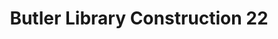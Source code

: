 ---
pid: '74'
_date: 9-Mar-33
derivativo_link: https://derivativo-1.library.columbia.edu/iiif/2/ldpd:341184/
dlc_link: https://dlc.library.columbia.edu/catalog/cul:mkkwh70s9k
format: photographs
iiif_json: https://derivativo-1.library.columbia.edu/iiif/2/ldpd:341184/info.json
name: Beals, A. Tennyson
native_jpg: https://derivativo-1.library.columbia.edu/iiif/2/ldpd:341184/full/!768,768/0/native.jpg
shelf_location: Box no. Box 162, Folder no. Folder 12 (Buildings & Grounds - Morningside
  - Butler Library, Construction 1933-1934), Historical Photograph Collection
subjects: Academic libraries; New York (N.Y.); Butler Library
summary: Butler Library construction, 9 March 1933.
title: Butler Library Construction 22
permalink: /photos/74/
layout: photo-page
---